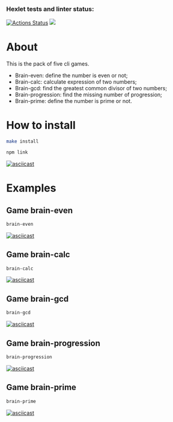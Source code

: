 ### Hexlet tests and linter status:
[![Actions Status](https://github.com/boriy107/frontend-project-44/workflows/hexlet-check/badge.svg)](https://github.com/boriy107/frontend-project-44/actions)
<a href="https://codeclimate.com/github/boriy107/frontend-project-44/maintainability"><img src="https://api.codeclimate.com/v1/badges/ff0bcbc293cf0d24121b/maintainability" /></a>

# About #
This is the pack of five cli games.
* Brain-even: define the number is even or not;
* Brain-calc: calculate expression of two numbers;
* Brain-gcd: find the greatest common divisor of two numbers;
* Brain-progression: find the missing number of progression;
* Brain-prime: define the number is prime or not.

# How to install #
```bash
make install

npm link
```

[![asciicast](https://asciinema.org/a/RxAc12x52uRmu7STWGMdC6Nvc.svg)](https://asciinema.org/a/RxAc12x52uRmu7STWGMdC6Nvc)

# Examples #
## Game brain-even ##

```bash
brain-even
```

[![asciicast](https://asciinema.org/a/vQdbyHYYv6zmLZpGHmdmfWMS0.svg)](https://asciinema.org/a/vQdbyHYYv6zmLZpGHmdmfWMS0)

## Game brain-calc ##

```bash
brain-calc
```

[![asciicast](https://asciinema.org/a/M4U1ZITQp6OHg9Q4pHgG1bd7J.svg)](https://asciinema.org/a/M4U1ZITQp6OHg9Q4pHgG1bd7J)

## Game brain-gcd ##

```bash
brain-gcd
```

[![asciicast](https://asciinema.org/a/LnzV63f3VPLL8QH0BqIeFMW2R.svg)](https://asciinema.org/a/LnzV63f3VPLL8QH0BqIeFMW2R)

## Game brain-progression ##

```bash
brain-progression
```

[![asciicast](https://asciinema.org/a/FQL52shc8rnvidjiZ2nZDqo2h.svg)](https://asciinema.org/a/FQL52shc8rnvidjiZ2nZDqo2h)

## Game brain-prime ##

```bash
brain-prime
```

[![asciicast](https://asciinema.org/a/6S09QV71o9xndMWqdZ5eearU6.svg)](https://asciinema.org/a/6S09QV71o9xndMWqdZ5eearU6)